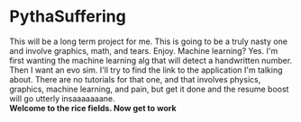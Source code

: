 # PythaSuffering
This will be a long term project for me. This is going to be a truly nasty one and involve graphics, math, and tears. Enjoy.
Machine learning?
Yes.
I'm first wanting the machine learning alg that will detect a handwritten number.
Then I want an evo sim. I'll try to find the link to the application I'm talking about.
There are no tutorials for that one, and that involves physics, graphics, machine learning, and pain, but get it done and the resume boost will go utterly insaaaaaaane.
<br>**Welcome to the rice fields. Now get to work**
